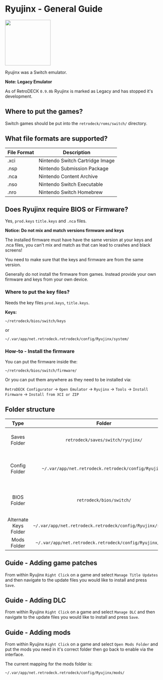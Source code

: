 # Ryujinx - General Guide

<img src="../../../wiki_images/logos/ryujinx-logo.svg" width="150">

Ryujinx was a Switch emulator. 

**Note: Legacy Emulator**

As of RetroDECK `0.9.0b` Ryujinx is marked as Legacy and has stopped it's development.

## Where to put the games?

Switch games should be put into the `retrodeck/roms/switch/` directory.

## What file formats are supported?

| File Format | Description |
|-------------|-------------|
| .xci        | Nintendo Switch Cartridge Image |
| .nsp        | Nintendo Submission Package |
| .nca        | Nintendo Content Archive |
| .nso        | Nintendo Switch Executable |
| .nro        | Nintendo Switch Homebrew |


## Does Ryujinx require BIOS or Firmware?

Yes, `prod.keys` `title.keys` and `.nca` files.

**Notice: Do not mix and match versions firmware and keys**

The installed firmware must have have the same version at your keys and .nca files, you can't mix and match as that can lead to crashes and black screens!

You need to make sure that the keys and firmware are from the same version.

Generally do not install the firmware from games. Instead provide your own firmware and keys from your own device.

### Where to put the key files?

Needs the key files `prod.keys`, `title.keys`.

**Keys:** 

`~/retrodeck/bios/switch/keys`

or 

`~/.var/app/net.retrodeck.retrodeck/config/Ryujinx/system/`


### How-to - Install the firmware

You can put the firmware inside the:

`~/retrodeck/bios/switch/firmware/`

Or you can put them anywhere as they need to be installed via:

`RetroDECK Configurator` ->  `Open Emulator` -> `Ryujinx` ->  `Tools` -> `Install Firmware` -> `Install from XCI or ZIP`

## Folder structure

| Type    | Folder                 |          Comment     | 
|  :---:  | :---:                  |             :---:     |
| Saves Folder |`retrodeck/saves/switch/ryujinx/` |      Contains the `nand`, `sdcard` folders                       |  
| Config Folder |`~/.var/app/net.retrodeck.retrodeck/config/Ryujinx/`         |   Contains most of Ryujinx internal folders|
| BIOS Folder | `retrodeck/bios/switch/` | Contains the `firmware`, `keys` folders  |
| Alternate Keys Folder | `~/.var/app/net.retrodeck.retrodeck/config/Ryujinx/system/` |  |
| Mods  Folder | `~/.var/app/net.retrodeck.retrodeck/config/Ryujinx/mods/` |  |


## Guide - Adding game patches

From within Ryujinx `Right Click` on a game and select `Manage Title Updates` and then navigate to the update files you would like to install and press `Save`.


## Guide - Adding DLC

From within Ryujinx `Right Click` on a game and select `Manage DLC` and then navigate to the update files you would like to install and press `Save`.


## Guide - Adding mods

From within Ryujinx `Right Click` on a game and select `Open Mods Folder` and put the mods you need in it's correct folder then go back to enable via the interface.

The current mapping for the mods folder is:

`~/.var/app/net.retrodeck.retrodeck/config/Ryujinx/mods/`


